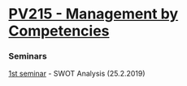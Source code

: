 # [PV215 - Management by Competencies](https://is.muni.cz/predmet/fi/jaro2019/PV215)

### Seminars

[1st seminar](https://github.com/europ/MUNI-FI-PV215/blob/master/01_seminar_25.2.2019/doc.pdf) - SWOT Analysis (25.2.2019)

